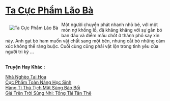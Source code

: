 <a href="https://truyenwiki.net/ta-cuc-pham-lao-ba.35313/" title="Ta Cực Phẩm Lão Bà"><h1>Ta Cực Phẩm Lão Bà</h1></a><div style="display:table"><img align="right" style="float: left; padding: 10px;" src="https://truyenwiki.net/a/img/str/src/35313.jpg" alt="Ta Cực Phẩm Lão Bà">Một người chuyển phát nhanh nhỏ bé, với một món nợ khổng lồ, đã khăng khăng với sự gắn bó ban đầu và điểm mấu chốt ở thành phố say xỉn này. Anh gạt bỏ ham muốn vật chất sang một bên, nhưng cắt bỏ những cảm xúc không thể ràng buộc. Cuối cùng cũng phải vật lộn trong tình yêu của người tri kỷ ...</div><p><br><b>Truyện Hay Khác :</b></p><a href="https://truyenwiki.net/nha-ngheo-tai-hoa.35940/" alt="Nhà Nghèo Tai Họa">Nhà Nghèo Tai Họa</a><br/><a href="https://sangtacviet.wordpress.com/2020/10/22/cuc-pham-toan-nang-hoc-sinh/" alt="Cực Phẩm Toàn Năng Học Sinh">Cực Phẩm Toàn Năng Học Sinh</a><br/><a href="https://github.com/nownovels/wikidich/tree/master/truyenhay/37062" alt="Hàng Tỉ Thủ Tịch Mật Sủng Bảo Bối">Hàng Tỉ Thủ Tịch Mật Sủng Bảo Bối</a><br/><a href="https://github.com/nownovels/wikidich/tree/master/truyenhay/36314" alt="Giá Trên Trời Sủng Nhi: Tổng Tài Tân Thê">Giá Trên Trời Sủng Nhi: Tổng Tài Tân Thê</a><br/>
